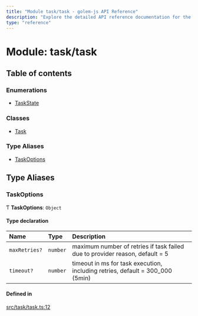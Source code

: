 ```yaml
---
title: "Module task/task - golem-js API Reference"
description: "Explore the detailed API reference documentation for the Module task/task within the golem-js SDK for the Golem Network."
type: "reference"
---
```

# Module: task/task

## Table of contents

### Enumerations

- [TaskState](../enums/task_task.TaskState)

### Classes

- [Task](../classes/task_task.Task)

### Type Aliases

- [TaskOptions](task_task#taskoptions)

## Type Aliases

### TaskOptions

Ƭ **TaskOptions**: `Object`

#### Type declaration

| Name | Type | Description |
| :------ | :------ | :------ |
| `maxRetries?` | `number` | maximum number of retries if task failed due to provider reason, default = 5 |
| `timeout?` | `number` | timeout in ms for task execution, including retries, default = 300_000 (5min) |

#### Defined in

[src/task/task.ts:12](https://github.com/golemfactory/golem-js/blob/19d9abe/src/task/task.ts#L12)
